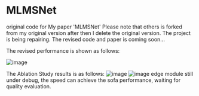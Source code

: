 # MLMSNet
original code for My paper 'MLMSNet'
Please note that others is forked from my original version after then I delete the original version.
The project is being repairing. The revised code and paper is coming soon...

The revised performance is shown as follows:


![image](https://github.com/JosephineRabbit/MLMSNet/blob/master/截屏2024-03-23%2001.32.34.png)

The Ablation Study results is as follows:
![image](https://github.com/JosephineRabbit/MLMSNet/blob/master/%E6%88%AA%E5%B1%8F2024-03-13%2017.40.45.png)
![image](https://github.com/JosephineRabbit/MLMSNet/blob/master/%E6%88%AA%E5%B1%8F2024-03-13%2017.50.20.png)
edge module still under debug, the speed can achieve the sofa performance, waiting for quality evaluation.
